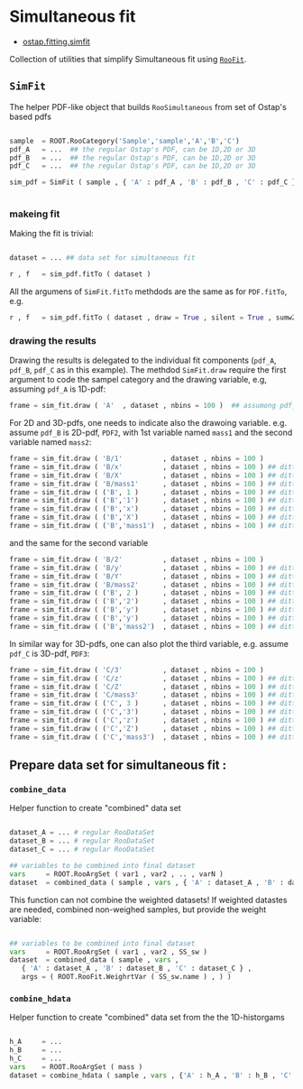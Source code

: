 # Simultaneous fit 

* [ostap.fitting.simfit](SIMFIT.md)

Collection of utilities that simplify Simultaneous fit using [`RooFit`](https://root.cern.ch/roofit).

## `SimFit`

The helper PDF-like object that builds `RooSimultaneous` from set of Ostap's based pdfs 
```python

sample  = ROOT.RooCategory('Sample','sample','A','B','C')
pdf_A   = ...  ## the regular Ostap's PDF, can be 1D,2D or 3D 
pdf_B   = ...  ## the regular Ostap's PDF, can be 1D,2D or 3D 
pdf_C   = ...  ## the regular Ostap's PDF, can be 1D,2D or 3D 

sim_pdf = SimFit ( sample , { 'A' : pdf_A , 'B' : pdf_B , 'C' : pdf_C } , name = 'Sim' )
                        
```
### makeing fit 

Making the fit is trivial:
```python

dataset = ... ## data set for simultaneous fit

r , f   = sim_pdf.fitTo ( dataset ) 
```
All the argumens of `SimFit.fitTo` methdods are the same as 
for `PDF.fitTo`, e.g.
```python
r , f   = sim_pdf.fitTo ( dataset , draw = True , silent = True , sumw2 = True , ....) 
```
 
### drawing the results 

Drawing the results is delegated to the individual fit components (`pdf_A`, `pdf_B`, `pdf_C` as in this example). The methdod `SimFit.draw` require the 
first argument to code the  sampel category and the drawing variable, e.g, assuming
`pdf_A` is 1D-pdf: 
```python
frame = sim_fit.draw ( 'A'  , dataset , nbins = 100 )  ## assumong pdf_A is 1D-pdf
```
For 2D and 3D-pdfs, one needs to indicate also the drawoing variable. 
e.g. assume `pdf_B` is 2D-pdf, `PDF2`,
 with  1st variable named `mass1` and the second variable 
named `mass2`: 
```python
frame = sim_fit.draw ( 'B/1'          , dataset , nbins = 100 ) 
frame = sim_fit.draw ( 'B/x'          , dataset , nbins = 100 ) ## ditto 
frame = sim_fit.draw ( 'B/X'          , dataset , nbins = 100 ) ## ditto 
frame = sim_fit.draw ( 'B/mass1'      , dataset , nbins = 100 ) ## ditto
frame = sim_fit.draw ( ('B', 1 )      , dataset , nbins = 100 ) ## ditto
frame = sim_fit.draw ( ('B','1')      , dataset , nbins = 100 ) ## ditto
frame = sim_fit.draw ( ('B','x')      , dataset , nbins = 100 ) ## ditto 
frame = sim_fit.draw ( ('B','X')      , dataset , nbins = 100 ) ## ditto
frame = sim_fit.draw ( ('B','mass1')  , dataset , nbins = 100 ) ## ditto 
```
and the same for the second variable 
```python
frame = sim_fit.draw ( 'B/2'          , dataset , nbins = 100 ) 
frame = sim_fit.draw ( 'B/y'          , dataset , nbins = 100 ) ## ditto 
frame = sim_fit.draw ( 'B/Y'          , dataset , nbins = 100 ) ## ditto 
frame = sim_fit.draw ( 'B/mass2'      , dataset , nbins = 100 ) ## ditto
frame = sim_fit.draw ( ('B', 2 )      , dataset , nbins = 100 ) ## ditto
frame = sim_fit.draw ( ('B','2')      , dataset , nbins = 100 ) ## ditto
frame = sim_fit.draw ( ('B','y')      , dataset , nbins = 100 ) ## ditto 
frame = sim_fit.draw ( ('B','y')      , dataset , nbins = 100 ) ## ditto
frame = sim_fit.draw ( ('B','mass2')  , dataset , nbins = 100 ) ## ditto 
```
In similar way  for 3D-pdfs, one can also plot the third variable, 
e.g. assume `pdf_C` is 3D-pdf, `PDF3`:
```python
frame = sim_fit.draw ( 'C/3'          , dataset , nbins = 100 ) 
frame = sim_fit.draw ( 'C/z'          , dataset , nbins = 100 ) ## ditto 
frame = sim_fit.draw ( 'C/Z'          , dataset , nbins = 100 ) ## ditto 
frame = sim_fit.draw ( 'C/mass3'      , dataset , nbins = 100 ) ## ditto
frame = sim_fit.draw ( ('C', 3 )      , dataset , nbins = 100 ) ## ditto
frame = sim_fit.draw ( ('C','3')      , dataset , nbins = 100 ) ## ditto
frame = sim_fit.draw ( ('C','z')      , dataset , nbins = 100 ) ## ditto 
frame = sim_fit.draw ( ('C','Z')      , dataset , nbins = 100 ) ## ditto
frame = sim_fit.draw ( ('C','mass3')  , dataset , nbins = 100 ) ## ditto 
```


## Prepare data set for simultaneous fit :

### `combine_data` 

Helper function to create "combined" data set 
```python

dataset_A = ... # regular RooDataSet
dataset_B = ... # regular RooDataSet
dataset_C = ... # regular RooDataSet

## variables to be combined into final dataset
vars     = ROOT.RooArgSet ( var1 , var2 , .. , varN )
dataset  = combined_data ( sample , vars , { 'A' : dataset_A , 'B' : dataset_B , 'C' : dataset_C } ) 

```


This function can not combine the weighted datasets!  If weighted datastes are needed, combined non-weighed samples,  but provide the weight variable:

```python

## variables to be combined into final dataset
vars     = ROOT.RooArgSet ( var1 , var2 , SS_sw )
dataset  = combined_data ( sample , vars , 
   { 'A' : dataset_A , 'B' : dataset_B , 'C' : dataset_C } , 
   args = ( ROOT.RooFit.WeighrtVar ( SS_sw.name ) , ) )
```


### `combine_hdata` 

Helper function to create "combined" data set from the the 1D-historgams 
```python

h_A     = ...
h_B     = ...
h_C     = ...
vars    = ROOT.RooArgSet ( mass ) 
dataset = combine_hdata ( sample , vars , {'A' : h_A , 'B' : h_B , 'C' : h_C } )
```

